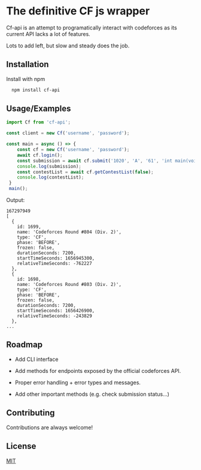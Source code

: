 
# The definitive CF js wrapper

Cf-api is an attempt to programatically interact with codeforces as its current API lacks a lot of features.

Lots to add left, but slow and steady does the job.



## Installation

Install  with npm

```bash
  npm install cf-api
```
## Usage/Examples

```javascript
import Cf from 'cf-api';

const client = new Cf('username', 'password');

const main = async () => {
    const cf = new Cf('username', 'password');
    await cf.login();
    const submission = await cf.submit('1020', 'A', '61', 'int main(void) {\n    cin >> a >> b;\n    cout << a + b;\n    return 0;\n}');
    console.log(submission);
    const contestList = await cf.getContestList(false);
    console.log(contestList);
 }
 main();
```
Output:
```console
167297949
[
  {
    id: 1699,
    name: 'Codeforces Round #804 (Div. 2)',
    type: 'CF',
    phase: 'BEFORE',
    frozen: false,
    durationSeconds: 7200,
    startTimeSeconds: 1656945300,
    relativeTimeSeconds: -762227
  },
  {
    id: 1698,
    name: 'Codeforces Round #803 (Div. 2)',
    type: 'CF',
    phase: 'BEFORE',
    frozen: false,
    durationSeconds: 7200,
    startTimeSeconds: 1656426900,
    relativeTimeSeconds: -243829
  },
...
```


## Roadmap

- Add CLI interface

- Add methods for endpoints exposed by the official codeforces API.

- Proper error handling + error types and messages.

- Add other important methods (e.g. check submission status...)
## Contributing

Contributions are always welcome!

## License

[MIT](https://choosealicense.com/licenses/mit/)

